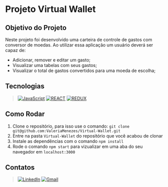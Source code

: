 <!-- # :construction: Meu README customizado em construção ! :construction: -->

# Projeto Virtual Wallet

## Objetivo do Projeto

Neste projeto foi desenvolvido uma carteira de controle de gastos com conversor de moedas. Ao utilizar essa aplicação um usuário deverá ser capaz de:

- Adicionar, remover e editar um gasto;  
- Visualizar uma tabelas com seus gastos;  
- Visualizar o total de gastos convertidos para uma moeda de escolha;  

## Tecnologias

>[![JavaScript][JavaScript]][JavaScript-url]
[![REACT][REACT]][REACT-url]
[![REDUX][REDUX]][REDUX-url]

[JavaScript]: https://img.shields.io/badge/-JavaScript-F7DF1E?style=for-the-badge&logo=node.js&logoColor=black
[JavaScript-url]: https://www.javascript.com

[REACT]: https://img.shields.io/badge/-React.js-20232A?style=for-the-badge&logo=react
[REACT-url]: https://legacy.reactjs.org/docs/getting-started.html

[REDUX]: https://img.shields.io/badge/-Redux-764abc?style=for-the-badge&logo=redux&logoColor=black
[REDUX-url]: https://redux.js.org

## Como Rodar

1. Clone o repositório, para isso use o comando: `git clone git@github.com:ValeriaMenezes/Virtual-Wallet.git`
2. Entre na pasta `Virtual-Wallet` do repositório que você acabou de clonar
3. Instale as dependências com o comando `npm install`
4. Rode o comando `npm start` para vizualizar em uma aba do seu navegador em `localhost:3000`

## Contatos

>[![LinkedIn][LinkedIn]][LinkedIn-url]
[![Gmail][Gmail]][Gmail-url]

[LinkedIn]: https://img.shields.io/badge/LinkedIn-0A66C2?style=for-the-badge&logo=linkedin&logoColor=white
[LinkedIn-url]: https://www.linkedin.com/in/valeria-menezes-dev-web-full-stack/

[Gmail]: https://img.shields.io/badge/gmail-EA4335?style=for-the-badge&logo=gmail&logoColor=white
[Gmail-url]: mailto:valeriamenezes022@gmail.com
